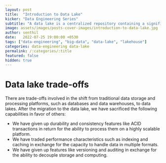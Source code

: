 ```yaml
---
layout: post
title:  "Introduction to Data Lake"
kicker: "Data Engineering Series"
subtitle: "A data lake is a centralized repository containing a significant amount of data from several sources in a more flexible natural or raw format for analytical usage."
image: assets/images/posts-cover-images/introduction-to-data-lake.jpg
author: senthil
date:   2022-07-25 19:00:00 +0530
tags: ["data-engineering", "big-data", "data-lake", "lakehouse"]
categories: data-engineering data-lake
permalink: /:categories/:title
featured: false
hidden: true
---
```


# Data lake trade-offs
There are trade-offs involved in the shift from traditional data storage and processing platforms, such as databases and data warehouses, to data lakes. After the migration to the data lake, we have sacrificed the following capabilities in favor of others:
- We have given up durability and consistency features like ACID transactions in return for the ability to process them on a highly scalable platform.
- We have traded performance characteristics such as indexing and caching in exchange for the capacity to handle data in multiple formats.
- We have given up features like versioning and auditing in exchange for the ability to decouple storage and computing.